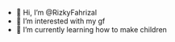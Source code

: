 - 👋 Hi, I’m @RizkyFahrizal
- 👀 I’m interested with my gf
- 🌱 I’m currently learning how to make children

<!---
RizkyFahrizal/RizkyFahrizal is a ✨ special ✨ repository because its `README.md` (this file) appears on your GitHub profile.
You can click the Preview link to take a look at your changes.
--->
